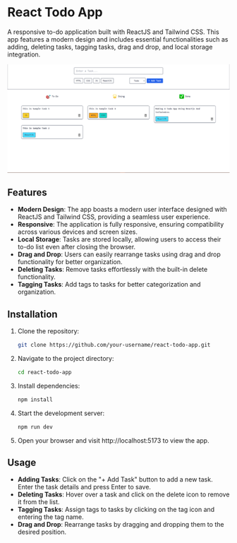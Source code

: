 # React Todo App

A responsive to-do application built with ReactJS and Tailwind CSS. This app features a modern design and includes essential functionalities such as adding, deleting tasks, tagging tasks, drag and drop, and local storage integration.

![App Screenshot](screenshot.png)

## Features

- **Modern Design**: The app boasts a modern user interface designed with ReactJS and Tailwind CSS, providing a seamless user experience.
- **Responsive**: The application is fully responsive, ensuring compatibility across various devices and screen sizes.
- **Local Storage**: Tasks are stored locally, allowing users to access their to-do list even after closing the browser.
- **Drag and Drop**: Users can easily rearrange tasks using drag and drop functionality for better organization.
- **Deleting Tasks**: Remove tasks effortlessly with the built-in delete functionality.
- **Tagging Tasks**: Add tags to tasks for better categorization and organization.

## Installation

1. Clone the repository:

   ```bash
   git clone https://github.com/your-username/react-todo-app.git
   ```

2. Navigate to the project directory:

   ```bash
   cd react-todo-app
   ```

3. Install dependencies:
   ```bash
   npm install
   ```

4. Start the development server:
   ```bash
   npm run dev
   ```

5. Open your browser and visit http://localhost:5173 to view the app.

## Usage

- **Adding Tasks**: Click on the "+ Add Task" button to add a new task. Enter the task details and press Enter to save.
- **Deleting Tasks**: Hover over a task and click on the delete icon to remove it from the list.
- **Tagging Tasks**: Assign tags to tasks by clicking on the tag icon and entering the tag name.
- **Drag and Drop**: Rearrange tasks by dragging and dropping them to the desired position.
